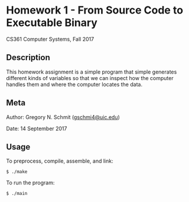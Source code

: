 # Homework 1 - From Source Code to Executable Binary

CS361 Computer Systems, Fall 2017

## Description

This homework assignment is a simple program that simple generates different kinds of variables so that we can inspect how the computer handles them and where the computer locates the data.

## Meta

Author: Gregory N. Schmit (gschmi4@uic.edu)

Date: 14 September 2017

## Usage

To preprocess, compile, assemble, and link:

    $ ./make

To run the program:

    $ ./main
